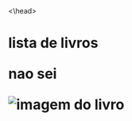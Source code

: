 <doctype html>
<html>
<head>
 <meta charset= "utf-8>
 <title>Eduarda</title>
 <link rel="stylesheet" 
<metachret="atv_2b_2trimestre"> <\head>
<body>
 <h1>
  <div id="item 1">lista de livros</div>
  <div id="item 2"<lista de livros de daticos</div>
  <p>nao sei</p>
  <img src="61IhLK5pipL._AC_UF350,350_QL50_.jpg" alt="imagem do livro">
</body>
</html>
